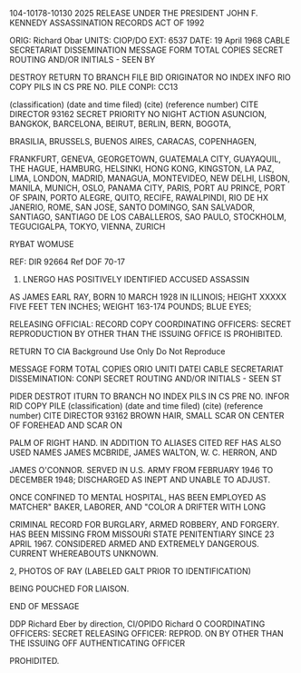 104-10178-10130 2025 RELEASE UNDER THE PRESIDENT JOHN F. KENNEDY ASSASSINATION RECORDS ACT OF 1992

ORIG: Richard Obar
UNITS: CIOP/DO
EXT: 6537
DATE: 19 April 1968
CABLE SECRETARIAT DISSEMINATION
MESSAGE FORM
TOTAL COPIES
SECRET
ROUTING AND/OR INITIALS - SEEN BY

DESTROY
RETURN TO
BRANCH
FILE BID
ORIGINATOR
NO INDEX
INFO
RIO COPY
PILS IN CS PRE NO.
PILE
CONPI: CC13

(classification)
(date and time filed)
(cite)
(reference number)
CITE DIRECTOR 93162
SECRET
PRIORITY NO NIGHT ACTION
ASUNCION, BANGKOK, BARCELONA, BEIRUT, BERLIN, BERN, BOGOTA,

BRASILIA, BRUSSELS, BUENOS AIRES, CARACAS, COPENHAGEN,

FRANKFURT, GENEVA, GEORGETOWN, GUATEMALA CITY,
GUAYAQUIL, THE HAGUE, HAMBURG, HELSINKI, HONG KONG,
KINGSTON, LA PAZ, LIMA, LONDON, MADRID, MANAGUA, MONTEVIDEO,
NEW DELHI, LISBON, MANILA, MUNICH, OSLO, PANAMA CITY, PARIS,
PORT AU PRINCE, PORT OF SPAIN, PORTO ALEGRE, QUITO, RECIFE,
RAWALPINDI, RIO DE HX JANERIO, ROME, SAN JOSE, SANTO DOMINGO,
SAN SALVADOR, SANTIAGO, SANTIAGO DE LOS CABALLEROS, SAO PAULO,
STOCKHOLM, TEGUCIGALPA, TOKYO, VIENNA, ZURICH

RYBAT WOMUSE

REF: DIR 92664 Ref DOF 70-17
1. LNERGO HAS POSITIVELY IDENTIFIED ACCUSED ASSASSIN

AS JAMES EARL RAY, BORN 10 MARCH 1928 IN ILLINOIS; HEIGHT XXXXX
FIVE FEET TEN INCHES; WEIGHT 163-174 POUNDS; BLUE EYES;

RELEASING OFFICIAL: RECORD COPY
COORDINATING OFFICERS: SECRET
REPRODUCTION BY OTHER THAN THE ISSUING OFFICE IS PROHIBITED.

RETURN TO CIA
Background Use Only
Do Not Reproduce

MESSAGE FORM
TOTAL COPIES
ORIO
UNITI
DATEI
CABLE SECRETARIAT DISSEMINATION:
CONPI
SECRET
ROUTING AND/OR INITIALS - SEEN ST

PIDER
DESTROT
ITURN TO
BRANCH
NO INDEX
PILS IN CS PRE NO.
INFOR
RID COPY
PILE
(classification)
(date and time filed)
(cite)
(reference number)
CITE DIRECTOR 93162
BROWN HAIR, SMALL SCAR ON CENTER OF FOREHEAD AND SCAR ON

PALM OF RIGHT HAND. IN ADDITION TO ALIASES CITED REF HAS ALSO
USED NAMES JAMES MCBRIDE, JAMES WALTON, W. C. HERRON, AND

JAMES O'CONNOR. SERVED IN U.S. ARMY FROM FEBRUARY 1946 TO
DECEMBER 1948; DISCHARGED AS INEPT AND UNABLE TO ADJUST.

ONCE CONFINED TO MENTAL HOSPITAL, HAS BEEN EMPLOYED AS
MATCHER"
BAKER, LABORER, AND "COLOR A DRIFTER WITH LONG

CRIMINAL RECORD FOR BURGLARY, ARMED ROBBERY, AND FORGERY.
HAS BEEN MISSING FROM MISSOURI STATE PENITENTIARY SINCE 23 APRIL
1967. CONSIDERED ARMED AND EXTREMELY DANGEROUS. CURRENT
WHEREABOUTS UNKNOWN.

2, PHOTOS OF RAY (LABELED GALT PRIOR TO IDENTIFICATION)

BEING POUCHED FOR LIAISON.

END OF MESSAGE

DDP Richard Eber by direction, CI/OPIDO Richard O
COORDINATING OFFICERS: SECRET
RELEASING OFFICER:
REPROD. ON BY OTHER THAN THE ISSUING OFF
AUTHENTICATING
OFFICER

PROHIDITED.
